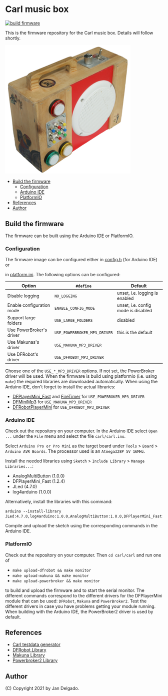 # Carl music box

[![build firmware](https://github.com/jandelgado/carl/actions/workflows/build.yml/badge.svg)](https://github.com/jandelgado/carl/actions/workflows/build.yml)

This is the firmware repository for the Carl music box. Details will follow
shortly.

<img src=".images/carl.jpg" width=400 alt="carl music box">

<!-- vim-markdown-toc GFM -->

* [Build the firmware](#build-the-firmware)
    * [Configuration](#configuration)
    * [Arduino IDE](#arduino-ide)
    * [PlatformIO](#platformio)
* [References](#references)
* [Author](#author)

<!-- vim-markdown-toc -->

## Build the firmware

The firmware can be built using the Arduino IDE or PlatformIO.

### Configuration

The firmware image can be configured either in [config.h](carl/config.h) (for Arduino IDE) or

in [platform.ini](carl/platform.ini). The following options can be configured:

| Option                    | `#define`                    | Default                             |
|---------------------------|------------------------------|-------------------------------------|
| Disable logging           | `NO_LOGGING`                 | unset, i.e. logging is enabled      |
| Enable configuration mode | `ENABLE_CONFIG_MODE`         | unset, i.e. config mode is disabled |
| Support large folders     | `USE_LARGE_FOLDERS`          | disabled                            |
| Use PowerBroker's driver  | `USE_POWERBROKER_MP3_DRIVER` | this is the default                 |
| Use Makunas's driver      | `USE_MAKUNA_MP3_DRIVER`      |                                     |
| Use DFRobot's driver      | `USE_DFROBOT_MP3_DRIVER`     |                                     |
 
Choose one of the `USE_*_MP3_DRIVER` options. If not set, the PowerBroker
driver will be used. When the firmware is build using platformio (i.e. using
`make`) the required libraries are downloaded automatically.  When using the
Arduino IDE, don't forget to install the actual libraries:
* [DFPlayerMini_Fast](https://github.com/PowerBroker2/DFPlayerMini_Fast) and [FireTimer](https://github.com/PowerBroker2/FireTimer) for `USE_POWEBROKER_MP3_DRIVER`
* [DFMiniMp3](https://github.com/Makuna/DFMiniMp3) for `USE_MAKUNA_MP3_DRIVER`
* [DFRobotPlayerMini](https://github.com/DFRobot/DFRobotDFPlayerMini) for `USE_DFROBOT_MP3_DRIVER` 

### Arduino IDE

Check out the repository on your computer. In the Arduino IDE select `Open ...`
under the `File` menu and select the file `carl/carl.ino`.

Select `Arduino Pro or Pro Mini` as the target board under `Tools` > `Board` >
`Arduino AVR Boards`. The processor used is an `Atmega328P 5V 16MHz`.

Install the needed libraries using `Sketch` > `Include Library` > `Manage Libraries...`:
* AnalogMultiButton (1.0.0)
* DFPlayerMini_Fast (1.2.4)
* JLed (4.7.0)
* log4arduino (1.0.0)

Alternatively, install the libraries with this command:
```
arduino --install-library JLed:4.7.0,log4arduino:1.0.0,AnalogMultiButton:1.0.0,DFPlayerMini_Fast:1.2.4
```

Compile and upload the sketch using the corresponding commands in the Arduino
IDE.

### PlatformIO

Check out the repository on your computer. Then `cd carl/carl` and run one of

* `make upload-dfrobot && make monitor`
* `make upload-makuna && make monitor`
* `make upload-powerbroker && make monitor`

to build and upload the firmware and to start the serial monitor. The different
commands correspond to the different drivers for the DFPlayerMini module that
can be used: `DFRobot`, `Makuna` and `PowerBroker2`. Test the different drivers
in case you have problems getting your module running. When building with
the Arduino IDE, the PowerBroker2 driver is used by default.

## References

* [Carl testdata generator](https://github.com/jandelgado/carl-testdata/)
* [DFRobot Library](https://github.com/DFRobot/DFRobotDFPlayerMini)
* [Makuna Library](https://github.com/Makuna/DFMiniMp3)
* [Powerbroker2 Library](https://github.com/PowerBroker2/DFPlayerMini_Fast)

## Author

(C) Copyright 2021 by Jan Delgado.
